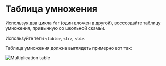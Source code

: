 # Таблица умножения

Используя два цикла `for` (один вложен в другой), воссоздайте таблицу умножения, привычную со школьной скамьи.

Используйте теги `<table>`, `<tr>`, `<td>`.

Таблица умножения должна выглядеть примерно вот так:

![Multiplication table](https://i.ibb.co/FDC8Q3W/table.jpg "Multiplication table")
